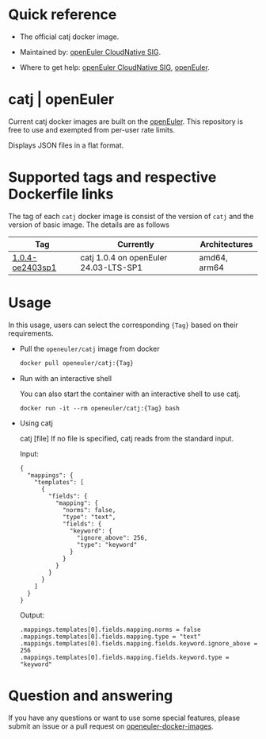 # Quick reference

- The official catj docker image.

- Maintained by: [openEuler CloudNative SIG](https://gitee.com/openeuler/cloudnative).

- Where to get help: [openEuler CloudNative SIG](https://gitee.com/openeuler/cloudnative), [openEuler](https://gitee.com/openeuler/community).

# catj | openEuler
Current catj docker images are built on the [openEuler](https://repo.openeuler.org/). This repository is free to use and exempted from per-user rate limits.

Displays JSON files in a flat format.

# Supported tags and respective Dockerfile links
The tag of each `catj` docker image is consist of the version of `catj` and the version of basic image. The details are as follows

|    Tag   |  Currently  |   Architectures  |
|----------|-------------|------------------|
|[1.0.4-oe2403sp1](https://gitee.com/openeuler/openeuler-docker-images/blob/master/Others/catj/1.0.4/24.03-lts-sp1/Dockerfile)| catj 1.0.4 on openEuler 24.03-LTS-SP1 | amd64, arm64 |

# Usage
In this usage, users can select the corresponding `{Tag}` based on their requirements.

- Pull the `openeuler/catj` image from docker

	```bash
	docker pull openeuler/catj:{Tag}
	```

- Run with an interactive shell

    You can also start the container with an interactive shell to use catj.
    ```
    docker run -it --rm openeuler/catj:{Tag} bash
    ```

- Using catj

    catj [file]
    If no file is specified, catj reads from the standard input.

    Input:
    ```
    {
      "mappings": {
        "templates": [
          {
            "fields": {
              "mapping": {
                "norms": false,
                "type": "text",
                "fields": {
                  "keyword": {
                    "ignore_above": 256,
                    "type": "keyword"
                  }
                }
              }
            }
          }
        ]
      }
    } 
    ```
    
  Output:
  ```
  .mappings.templates[0].fields.mapping.norms = false
  .mappings.templates[0].fields.mapping.type = "text"
  .mappings.templates[0].fields.mapping.fields.keyword.ignore_above = 256
  .mappings.templates[0].fields.mapping.fields.keyword.type = "keyword"
  ```
    
# Question and answering
If you have any questions or want to use some special features, please submit an issue or a pull request on [openeuler-docker-images](https://gitee.com/openeuler/openeuler-docker-images).